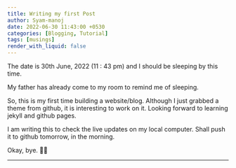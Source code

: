 ```yaml
---
title: Writing my first Post
author: Syam-manoj
date: 2022-06-30 11:43:00 +0530
categories: [Blogging, Tutorial]
tags: [musings]
render_with_liquid: false
---
```


The date is 30th June, 2022 (11 : 43 pm) and I should be sleeping by this time.

My father has already come to my room to remind me of sleeping.

So, this is my first time building a website/blog. Although I just grabbed a theme from github, it is interesting to work on it. Looking forward to learning jekyll and github pages.

I am writing this to check the live updates on my local computer. Shall push it to github tomorrow, in the morning.

Okay, bye. :running_man:

---